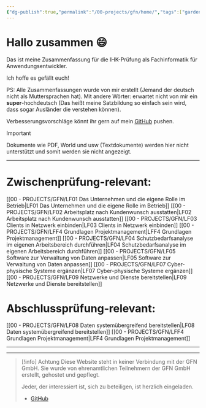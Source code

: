 ```yaml
---
{"dg-publish":true,"permalink":"/00-projects/gfn/home/","tags":["gardenEntry","gardenEntry","gardenEntry","gardenEntry","gardenEntry"],"noteIcon":""}
---
```


# Hallo zusammen 😄 

Das ist meine Zusammenfassung für die IHK-Prüfung als Fachinformatik für Anwendungsentwickler.

Ich hoffe es gefällt euch!

PS: Alle Zusammenfassungen wurde von mir erstellt (Jemand der deutsch nicht als Muttersprachen hat). Mit andere Wörter: erwartet nicht von mir ein **super**-hochdeutsch (Das heißt meine Satzbildung so einfach sein wird, dass sogar Ausländer die verstehen können).

Verbesserungsvorschläge könnt ihr gern auf mein [GitHub](https://github.com/U-L-M-S/digital-garden) pushen.

>[!important] 
>Dokumente wie PDF, World und usw (Textdokumente) 
>werden hier nicht unterstützt und somit werden sie nicht angezeigt.


---
# Zwischenprüfung-relevant:
[[00 - PROJECTS/GFN/LF01 Das Unternehmen und die eigene Rolle im Betrieb\|LF01 Das Unternehmen und die eigene Rolle im Betrieb]]
[[00 - PROJECTS/GFN/LF02 Arbeitsplatz nach Kundenwunsch ausstatten\|LF02 Arbeitsplatz nach Kundenwunsch ausstatten]] 
[[00 - PROJECTS/GFN/LF03 Clients in Netzwerk einbinden\|LF03 Clients in Netzwerk einbinden]] 
[[00 - PROJECTS/GFN/LFF4 Grundlagen Projektmanagement\|LFF4 Grundlagen Projektmanagement]]
[[00 - PROJECTS/GFN/LF04 Schutzbedarfsanalyse im eigenen Arbeitsbereich durchführen\|LF04 Schutzbedarfsanalyse im eigenen Arbeitsbereich durchführen]] 
[[00 - PROJECTS/GFN/LF05 Software zur Verwaltung von Daten anpassen\|LF05 Software zur Verwaltung von Daten anpassen]] 
[[00 - PROJECTS/GFN/LF07 Cyber-physische Systeme ergänzen\|LF07 Cyber-physische Systeme ergänzen]]
[[00 - PROJECTS/GFN/LF09 Netzwerke und Dienste bereitstellen\|LF09 Netzwerke und Dienste bereitstellen]]
# Abschlussprüfung-relevant:
[[00 - PROJECTS/GFN/LF08 Daten systemübergreifend bereitstellen\|LF08 Daten systemübergreifend bereitstellen]]
[[00 - PROJECTS/GFN/LFF4 Grundlagen Projektmanagement\|LFF4 Grundlagen Projektmanagement]]

___
___

>[!info] Achtung
Diese Website steht in keiner Verbindung mit der GFN GmbH. Sie wurde von ehrenamtlichen Teilnehmern der GFN GmbH erstellt, gehostet und gepflegt.
>
>Jeder, der interessiert ist, sich zu beteiligen, ist herzlich eingeladen.
>- [GitHub](https://github.com/U-L-M-S/digital-garden)

